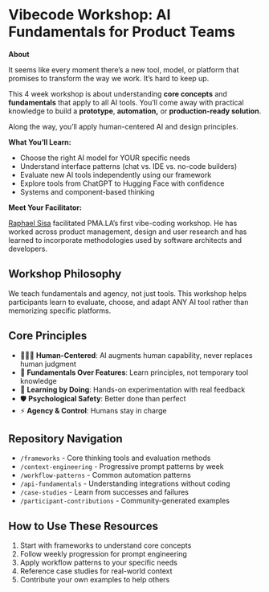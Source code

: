 # Vibecode Workshop: AI Fundamentals for Product Teams

**About**

It seems like every moment there’s a new tool, model, or platform that promises to transform the way we work. It’s hard to keep up.

This 4 week workshop is about understanding **core concepts** and **fundamentals** that apply to all AI tools. You’ll come away with practical knowledge to build a **prototype**, **automation,** or **production-ready solution**. 

Along the way, you’ll apply human-centered AI and design principles.

**What You’ll Learn:**

* Choose the right AI model for YOUR specific needs  
* Understand interface patterns (chat vs. IDE vs. no-code builders)   
* Evaluate new AI tools independently using our framework   
* Explore tools from ChatGPT to Hugging Face with confidence  
* Systems and component-based thinking

**Meet Your Facilitator:**

[Raphael Sisa](https://www.linkedin.com/in/raphaelsisa/) facilitated PMA.LA’s first vibe-coding workshop. He has worked across product management, design and user research and has learned to incorporate methodologies used by software architects and developers.

## Workshop Philosophy
We teach fundamentals and agency, not just tools. This workshop helps participants learn to evaluate, choose, and adapt ANY AI tool rather than memorizing specific platforms.

## Core Principles
- 🧑‍🤝‍🧑 **Human-Centered**: AI augments human capability, never replaces human judgment
- 🎯 **Fundamentals Over Features**: Learn principles, not temporary tool knowledge
- 🔄 **Learning by Doing**: Hands-on experimentation with real feedback
- 🛡️ **Psychological Safety**: Better done than perfect
- ⚡ **Agency & Control**: Humans stay in charge

## Repository Navigation
- `/frameworks` - Core thinking tools and evaluation methods
- `/context-engineering` - Progressive prompt patterns by week
- `/workflow-patterns` - Common automation patterns
- `/api-fundamentals` - Understanding integrations without coding
- `/case-studies` - Learn from successes and failures
- `/participant-contributions` - Community-generated examples

## How to Use These Resources
1. Start with frameworks to understand core concepts
2. Follow weekly progression for prompt engineering
3. Apply workflow patterns to your specific needs
4. Reference case studies for real-world context
5. Contribute your own examples to help others
